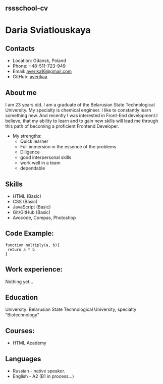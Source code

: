 ## rssschool-cv
# Daria Sviatlouskaya
## Contacts
* Location: Gdansk, Poland
* Phone: +48-511-723-949
* Email: averika16@gmail.com
* GitHub: [averikaa](https://github.com/averikaa 'github')
## About me
I am 23 years old. I am a graduate of the Belarusian State Technological University. My specialty is chemical engineer. I like to constantly learn something new. And recently I was interested in Front-End development.I believe, that my ability to learn and to gain new skills will lead me through this path of becoming a proficient Frontend Developer.
* My strengths:
    + Quick learner
    + Full immersion in the essence of the problems
    + Diligence
    + good interpersonal skills
    + work well in a team 
    + dependable
## Skills
* HTML (Basic)
* CSS (Basic)
* JavaScript (Basic)
* Git/GitHub (Basic)
* Avocode, Compas, Photoshop
## Code Example:
```
function multiply(a, b){
 return a * b
}
```
## Work experience:
Nothing yet…
## Education
University: Belarusian State Technological University, specialty "Biotechnology"
## Courses:
* HTML Academy
## Languages
* Russian - native speaker.
* English - A2 (B1 in process…)

